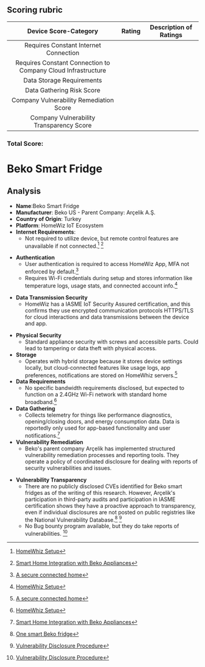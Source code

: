 ## Scoring rubric
| Device Score-Category |  Rating | Description of Ratings | 
| :---: | :---: | :---: | 
| Requires Constant Internet Connection |  |  |
| Requires Constant Connection to Company Cloud Infrastructure |  |  |
| Data Storage Requirements |  |  |
| Data Gathering Risk Score |  |  |
| Company Vulnerability Remediation Score |  |  |
| Company Vulnerability Transparency Score |  |  | 

### Total Score: 

# Beko Smart Fridge
## Analysis
- **Name**:Beko Smart Fridge 
- **Manufacturer**: Beko US - Parent Company: Arçelik A.Ş.
- **Country of Origin**: Turkey
- **Platform**: HomeWiz IoT Ecosystem
- **Internet Requirements**:
    - Not required to utilize device, but remote control features are unavailable if not connected.[^1] [^2]
[^1]: [HomeWhiz Setup](https://documents.beko.com/WM/7178571300/en-GB/126007307153201419.html)
[^2]: [Smart Home Integration with Beko Appliances](https://www.beko.com/gulf/ae-en/Blog/tips-and-tricks/smart-home-integration-with-beko-appliances)
- **Authentication**
    - User authentication is required to access HomeWiz App, MFA not enforced by default.[^3]
    - Requires Wi-Fi credentials during setup and stores information like temperature logs, usage stats, and connected account info.[^1]
[^3]: [A secure connected home](https://www.homewhiz.com/security/)
- **Data Transmission Security**
    - HomeWiz has a IASME IoT Security Assured certification, and this confirms they use encrypted communication protocols HTTPS/TLS for cloud interactions and data transmissions between the device and app.
[^4]: [One smart Beko fridge](https://iasme.co.uk/blog/one-smart-beko-fridge-and-its-journey-to-become-iot-security-assured-a-case-study-with-arcelik/)
- **Physical Security**
    - Standard appliance security with screws and accessible parts. Could lead to tampering or data theft with physical access.
- **Storage**
    - Operates with hybrid storage because it stores device settings locally, but cloud-connected features like usage logs, app preferences, notifications are stored on HomeWhiz servers.[^3]
- **Data Requirements**
    - No specific bandwidth requirements disclosed, but expected to function on a 2.4GHz Wi-Fi network with standard home broadband.[^1]
- **Data Gathering**
  - Collects telemetry for things like performance diagnostics, opening/closing doors, and energy consumption data. Data is reportedly only used for app-based functionality and user notifications.[^2]
- **Vulnerability Remediation**
  - Beko's parent company Arçelik has implemented structured vulnerability remediation processes and reporting tools. They operate a policy of coordinated disclosure for dealing with reports of security vulnerabilities and issues.
[^5]: [Vulnerability Disclosure Procedure](https://www.bekoplc.com/vulnerability-disclosure-procedure/)
- **Vulnerability Transparency**
  - There are no publicly disclosed CVEs identified for Beko smart fridges as of the writing of this research. However, Arçelik's participation in third-party audits and participation in IASME certification shows they have a proactive approach to transparency, even if individual disclosures are not posted on public registries like the National Vulnerability Database.[^4] [^5]
  - No Bug bounty program available, but they do take reports of vulnerabilities. [^5]
